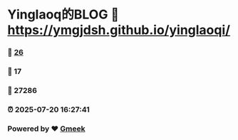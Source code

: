 # Yinglaoq的BLOG :link: https://ymgjdsh.github.io/yinglaoqi/ 
### :page_facing_up: [26](https://ymgjdsh.github.io/yinglaoqi//tag.html) 
### :speech_balloon: 17 
### :hibiscus: 27286 
### :alarm_clock: 2025-07-20 16:27:41 
### Powered by :heart: [Gmeek](https://github.com/Meekdai/Gmeek)
